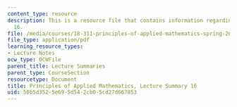 ```yaml
---
content_type: resource
description: This is a resource file that contains information regarding lecture summary
  16.
file: /media/courses/18-311-principles-of-applied-mathematics-spring-2014/56b5d3525e695d542cb05cd27d667853_MIT18_311S14_Lecture16.pdf
file_type: application/pdf
learning_resource_types:
- Lecture Notes
ocw_type: OCWFile
parent_title: Lecture Summaries
parent_type: CourseSection
resourcetype: Document
title: Principles of Applied Mathematics, Lecture Summary 16
uid: 56b5d352-5e69-5d54-2cb0-5cd27d667853
---
```

